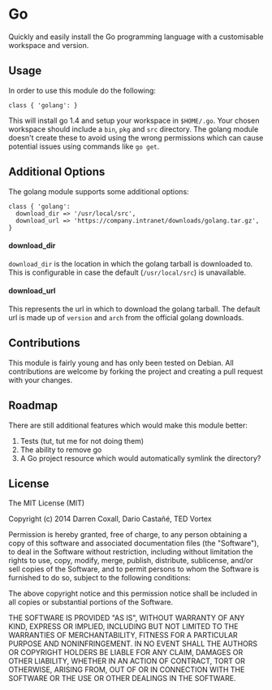 # Go
Quickly and easily install the Go programming language with a customisable workspace and version.

## Usage
In order to use this module do the following:

    class { 'golang': }

This will install go 1.4 and setup your workspace in `$HOME/.go`. Your chosen workspace should include a `bin`, `pkg` and `src` directory. The golang module doesn't create these to avoid using the wrong permissions which can cause potential issues using commands like `go get`.

## Additional Options
The golang module supports some additional options:

    class { 'golang':
      download_dir => '/usr/local/src',
      download_url => 'https://company.intranet/downloads/golang.tar.gz',
    }

#### download_dir
`download_dir` is the location in which the golang tarball is downloaded to. This is configurable in case the default (`/usr/local/src`) is unavailable.

#### download_url
This represents the url in which to download the golang tarball. The default url is made up of `version` and `arch` from the official golang downloads.

## Contributions
This module is fairly young and has only been tested on Debian. All contributions are welcome by forking the project and creating a pull request with your changes.

## Roadmap
There are still additional features which would make this module better:

1. Tests (tut, tut me for not doing them)
2. The ability to remove go
3. A Go project resource which would automatically symlink the directory?

## License

The MIT License (MIT)

Copyright (c) 2014 Darren Coxall, Dario Castañé, TED Vortex

Permission is hereby granted, free of charge, to any person obtaining a copy
of this software and associated documentation files (the "Software"), to deal
in the Software without restriction, including without limitation the rights
to use, copy, modify, merge, publish, distribute, sublicense, and/or sell
copies of the Software, and to permit persons to whom the Software is
furnished to do so, subject to the following conditions:

The above copyright notice and this permission notice shall be included in all
copies or substantial portions of the Software.

THE SOFTWARE IS PROVIDED "AS IS", WITHOUT WARRANTY OF ANY KIND, EXPRESS OR
IMPLIED, INCLUDING BUT NOT LIMITED TO THE WARRANTIES OF MERCHANTABILITY,
FITNESS FOR A PARTICULAR PURPOSE AND NONINFRINGEMENT. IN NO EVENT SHALL THE
AUTHORS OR COPYRIGHT HOLDERS BE LIABLE FOR ANY CLAIM, DAMAGES OR OTHER
LIABILITY, WHETHER IN AN ACTION OF CONTRACT, TORT OR OTHERWISE, ARISING FROM,
OUT OF OR IN CONNECTION WITH THE SOFTWARE OR THE USE OR OTHER DEALINGS IN THE
SOFTWARE.
